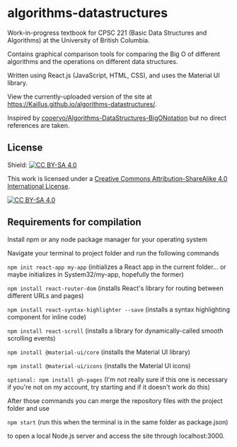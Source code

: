 # algorithms-datastructures
Work-in-progress textbook for CPSC 221 (Basic Data Structures and Algorithms) at the University of British Columbia.

Contains graphical comparison tools for comparing the Big O of different algorithms and the operations on different data structures.

Written using React.js (JavaScript, HTML, CSS), and uses the Material UI library.

View the currently-uploaded version of the site at https://Kaillus.github.io/algorithms-datastructures/.

Inspired by [cooervo/Algorithms-DataStructures-BigONotation](https://github.com/cooervo/Algorithms-DataStructures-BigONotation) but no direct references are taken.

## License

Shield: [![CC BY-SA 4.0][cc-by-sa-shield]][cc-by-sa]

This work is licensed under a [Creative Commons Attribution-ShareAlike 4.0
International License][cc-by-sa].

[![CC BY-SA 4.0][cc-by-sa-image]][cc-by-sa]

[cc-by-sa]: http://creativecommons.org/licenses/by-sa/4.0/
[cc-by-sa-image]: https://licensebuttons.net/l/by-sa/4.0/88x31.png
[cc-by-sa-shield]: https://img.shields.io/badge/License-CC%20BY--SA%204.0-lightgrey.svg

## Requirements for compilation
Install npm or any node package manager for your operating system

Navigate your terminal to project folder and run the following commands

```npm init react-app my-app``` (initializes a React app in the current folder... or maybe initializes in System32/my-app, hopefully the former)

```npm install react-router-dom``` (installs React's library for routing between different URLs and pages)

```npm install react-syntax-highlighter --save``` (installs a syntax highlighting component for inline code)

```npm install react-scroll``` (installs a library for dynamically-called smooth scrolling events)

```npm install @material-ui/core``` (installs the Material UI library)

```npm install @material-ui/icons``` (installs the Material UI icons)

```optional: npm install gh-pages``` (I'm not really sure if this one is necessary if you're not on my account, try starting and if it doesn't work do this)

After those commands you can merge the repository files with the project folder and use

```npm start``` (run this when the terminal is in the same folder as package.json)

to open a local Node.js server and access the site through localhost:3000.
